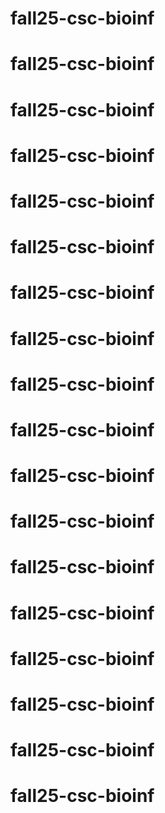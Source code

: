 # fall25-csc-bioinf
# fall25-csc-bioinf
# fall25-csc-bioinf
# fall25-csc-bioinf
# fall25-csc-bioinf
# fall25-csc-bioinf
# fall25-csc-bioinf
# fall25-csc-bioinf
# fall25-csc-bioinf
# fall25-csc-bioinf
# fall25-csc-bioinf
# fall25-csc-bioinf
# fall25-csc-bioinf
# fall25-csc-bioinf
# fall25-csc-bioinf
# fall25-csc-bioinf
# fall25-csc-bioinf
# fall25-csc-bioinf
